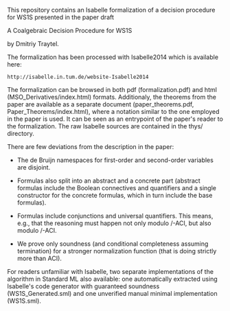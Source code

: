 This repository contains an Isabelle formalization of a decision procedure for
WS1S presented in the paper draft

  A Coalgebraic Decision Procedure for WS1S
  
by Dmitriy Traytel.

The formalization has been processed with Isabelle2014 which is available here:

    http://isabelle.in.tum.de/website-Isabelle2014

The formalization can be browsed in both pdf (formalization.pdf) and html
(MSO_Derivatives/index.html) formats. Additionaly, the theorems from the paper
are available as a separate document (paper_theorems.pdf,
Paper_Theorems/index.html), where a notation similar to the one employed in the
paper is used. It can be seen as an entrypoint of the paper's reader to the
formalization. The raw Isabelle sources are contained in the thys/ directory.

There are few deviations from the description in the paper:

* The de Bruijn namespaces for first-order and second-order variables are disjoint.

* Formulas also split into an abstract and a concrete part (abstract formulas
  include the Boolean connectives and quantifiers and a single constructor for
  the concrete formulas, which in turn include the base formulas).

* Formulas include conjunctions and universal quantifiers. This means, e.g.,
  that the reasoning must happen not only modulo \/-ACI, but also modulo /\-ACI.

* We prove only soundness (and conditional completeness assuming termination)
  for a stronger normalization function (that is doing strictly more than ACI).

For readers unfamiliar with Isabelle, two separate implementations of the
algorithm in Standard ML also available: one automatically extracted using
Isabelle's code generator with guaranteed soundness (WS1S_Generated.sml) and one
unverified manual minimal implementation (WS1S.sml).